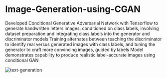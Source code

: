 # Image-Generation-using-CGAN
Developed Conditional Generative Adversarial Network with Tensorflow to generate handwritten letters images, conditioned 
on class labels, involving dataset preparation and integrating class labels into the generator and discriminator models 
Training alternates between teaching the discriminator to identify real versus generated images with class labels, and tuning 
the generator to craft more convincing images, guided by labels 
Model demonstrates capability to produce realistic label-accurate images using conditional GAN

![text-generation](https://github.com/bhatanerohan/Image-Generation-using-CGAN/assets/68346325/0e980fd2-6477-43a9-bcb7-191601c45c8f)
